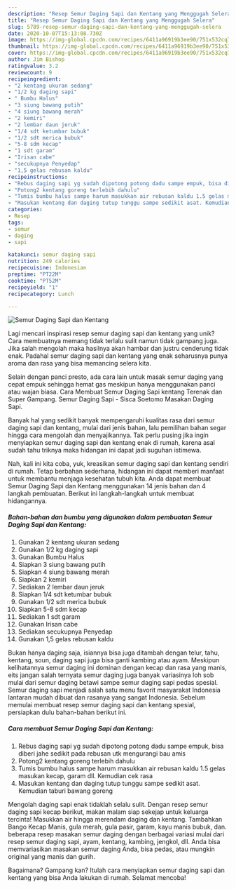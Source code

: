 ```yaml
---
description: "Resep Semur Daging Sapi dan Kentang yang Menggugah Selera"
title: "Resep Semur Daging Sapi dan Kentang yang Menggugah Selera"
slug: 5789-resep-semur-daging-sapi-dan-kentang-yang-menggugah-selera
date: 2020-10-07T15:13:08.730Z
image: https://img-global.cpcdn.com/recipes/6411a96919b3ee90/751x532cq70/semur-daging-sapi-dan-kentang-foto-resep-utama.jpg
thumbnail: https://img-global.cpcdn.com/recipes/6411a96919b3ee90/751x532cq70/semur-daging-sapi-dan-kentang-foto-resep-utama.jpg
cover: https://img-global.cpcdn.com/recipes/6411a96919b3ee90/751x532cq70/semur-daging-sapi-dan-kentang-foto-resep-utama.jpg
author: Jim Bishop
ratingvalue: 3.2
reviewcount: 9
recipeingredient:
- "2 kentang ukuran sedang"
- "1/2 kg daging sapi"
- " Bumbu Halus"
- "3 siung bawang putih"
- "4 siung bawang merah"
- "2 kemiri"
- "2 lembar daun jeruk"
- "1/4 sdt ketumbar bubuk"
- "1/2 sdt merica bubuk"
- "5-8 sdm kecap"
- "1 sdt garam"
- "Irisan cabe"
- "secukupnya Penyedap"
- "1,5 gelas rebusan kaldu"
recipeinstructions:
- "Rebus daging sapi yg sudah dipotong potong dadu sampe empuk, bisa diberi jahe sedikit pada rebusan utk mengurangi bau amis"
- "Potong2 kentang goreng terlebih dahulu"
- "Tumis bumbu halus sampe harum masukkan air rebusan kaldu 1.5 gelas masukan kecap, garam dll. Kemudian cek rasa"
- "Masukan kentang dan daging tutup tunggu sampe sedikit asat. Kemudian taburi bawang goreng"
categories:
- Resep
tags:
- semur
- daging
- sapi

katakunci: semur daging sapi 
nutrition: 249 calories
recipecuisine: Indonesian
preptime: "PT22M"
cooktime: "PT52M"
recipeyield: "1"
recipecategory: Lunch

---
```



![Semur Daging Sapi dan Kentang](https://img-global.cpcdn.com/recipes/6411a96919b3ee90/751x532cq70/semur-daging-sapi-dan-kentang-foto-resep-utama.jpg)

Lagi mencari inspirasi resep semur daging sapi dan kentang yang unik? Cara membuatnya memang tidak terlalu sulit namun tidak gampang juga. Jika salah mengolah maka hasilnya akan hambar dan justru cenderung tidak enak. Padahal semur daging sapi dan kentang yang enak seharusnya punya aroma dan rasa yang bisa memancing selera kita.

Selain dengan panci presto, ada cara lain untuk masak semur daging yang cepat empuk sehingga hemat gas meskipun hanya menggunakan panci atau wajan biasa. Cara Membuat Semur Daging Sapi kentang Terenak dan Super Gampang. Semur Daging Sapi - Sisca Soetomo Masakan Daging Sapi.

Banyak hal yang sedikit banyak mempengaruhi kualitas rasa dari semur daging sapi dan kentang, mulai dari jenis bahan, lalu pemilihan bahan segar hingga cara mengolah dan menyajikannya. Tak perlu pusing jika ingin menyiapkan semur daging sapi dan kentang enak di rumah, karena asal sudah tahu triknya maka hidangan ini dapat jadi suguhan istimewa.


Nah, kali ini kita coba, yuk, kreasikan semur daging sapi dan kentang sendiri di rumah. Tetap berbahan sederhana, hidangan ini dapat memberi manfaat untuk membantu menjaga kesehatan tubuh kita. Anda dapat membuat Semur Daging Sapi dan Kentang menggunakan 14 jenis bahan dan 4 langkah pembuatan. Berikut ini langkah-langkah untuk membuat hidangannya.

<!--inarticleads1-->

##### Bahan-bahan dan bumbu yang digunakan dalam pembuatan Semur Daging Sapi dan Kentang:

1. Gunakan 2 kentang ukuran sedang
1. Gunakan 1/2 kg daging sapi
1. Gunakan  Bumbu Halus
1. Siapkan 3 siung bawang putih
1. Siapkan 4 siung bawang merah
1. Siapkan 2 kemiri
1. Sediakan 2 lembar daun jeruk
1. Siapkan 1/4 sdt ketumbar bubuk
1. Gunakan 1/2 sdt merica bubuk
1. Siapkan 5-8 sdm kecap
1. Sediakan 1 sdt garam
1. Gunakan Irisan cabe
1. Sediakan secukupnya Penyedap
1. Gunakan 1,5 gelas rebusan kaldu


Bukan hanya daging saja, isiannya bisa juga ditambah dengan telur, tahu, kentang, soun, daging sapi juga bisa ganti kambing atau ayam. Meskipun kelihatannya semur daging ini dominan dengan kecap dan rasa yang manis, eits jangan salah ternyata semur daging juga banyak variasinya loh sob mulai dari semur daging betawi sampe semur daging sapi pedas spesial. Semur daging sapi menjadi salah satu menu favorit masyarakat Indonesia lantaran mudah dibuat dan rasanya yang sangat Indonesia. Sebelum memulai membuat resep semur daging sapi dan kentang spesial, persiapkan dulu bahan-bahan berikut ini. 

<!--inarticleads2-->

##### Cara membuat Semur Daging Sapi dan Kentang:

1. Rebus daging sapi yg sudah dipotong potong dadu sampe empuk, bisa diberi jahe sedikit pada rebusan utk mengurangi bau amis
1. Potong2 kentang goreng terlebih dahulu
1. Tumis bumbu halus sampe harum masukkan air rebusan kaldu 1.5 gelas masukan kecap, garam dll. Kemudian cek rasa
1. Masukan kentang dan daging tutup tunggu sampe sedikit asat. Kemudian taburi bawang goreng


Mengolah daging sapi enak tidaklah selalu sulit. Dengan resep semur daging sapi kecap berikut, makan malam siap sekejap untuk keluarga tercinta! Masukkan air hingga merendam daging dan kentang. Tambahkan Bango Kecap Manis, gula merah, gula pasir, garam, kayu manis bubuk, dan. beberapa resep masakan semur daging dengan berbagai variasi mulai dari resep semur daging sapi, ayam, kentang, kambing, jengkol, dll. Anda bisa memvariasikan masakan semur daging Anda, bisa pedas, atau mungkin original yang manis dan gurih. 

Bagaimana? Gampang kan? Itulah cara menyiapkan semur daging sapi dan kentang yang bisa Anda lakukan di rumah. Selamat mencoba!
